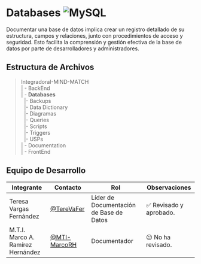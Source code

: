 # Databases ![MySQL](https://img.shields.io/badge/MySQL-4479A1?style=for-the-badge&logo=mysql&logoColor=white)


Documentar una base de datos implica crear un registro detallado de su estructura, campos y relaciones, junto con procedimientos de acceso y seguridad. Esto facilita la comprensión y gestión efectiva de la base de datos por parte de desarrolladores y administradores.
## Estructura de Archivos

>IntegradoraI-MIND-MATCH<br>
>| - BackEnd <br>
>| - **Databases**<br>
>&nbsp;&nbsp;|- Backups<br>
>&nbsp;&nbsp;|- Data Dictionary<br>
>&nbsp;&nbsp;|- Diagramas<br>
>&nbsp;&nbsp;|- Queries<br>
>&nbsp;&nbsp;|- Scripts<br>
>&nbsp;&nbsp;|- Triggers<br>
>&nbsp;&nbsp;|- USPs<br>
>| - Documentation<br>
>| - FrontEnd<br>




## Equipo de Desarrollo

|Integrante|Contacto|Rol|Observaciones|
|------------|--------|---|---|
|Teresa Vargas Fernández|[@TereVaFer](https://github.com/TereVaFer)|Líder de Documentación de Base de Datos|✅ Revisado y aprobado.|
|M.T.I. Marco A. Ramírez Hernández|[@MTI-MarcoRH](https://github.com/MTI-MarcoRH)|Documentador|😐 No ha revisado.|